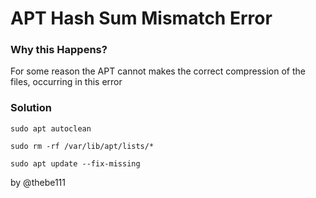 # APT Hash Sum Mismatch Error

### Why this Happens?

For some reason the APT cannot makes the correct compression of the files,
occurring in this error

### Solution

```shell
sudo apt autoclean

sudo rm -rf /var/lib/apt/lists/*

sudo apt update --fix-missing
```

by @thebe111
